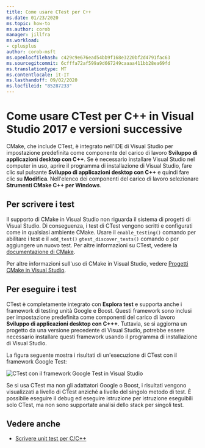 ```yaml
---
title: Come usare CTest per C++
ms.date: 01/23/2020
ms.topic: how-to
ms.author: corob
manager: jillfra
ms.workload:
- cplusplus
author: corob-msft
ms.openlocfilehash: c429c9e676ead54bb9f168e3220bf2d4791fac63
ms.sourcegitcommit: 6cfffa72af599a9d667249caaaa411bb28ea69fd
ms.translationtype: MT
ms.contentlocale: it-IT
ms.lasthandoff: 09/02/2020
ms.locfileid: "85287233"
---
```

# <a name="how-to-use-ctest-for-c-in-visual-studio-2017-and-later"></a>Come usare CTest per C++ in Visual Studio 2017 e versioni successive

CMake, che include CTest, è integrato nell'IDE di Visual Studio per impostazione predefinita come componente del carico di lavoro **Sviluppo di applicazioni desktop con C++**. Se è necessario installare Visual Studio nel computer in uso, aprire il programma di installazione di Visual Studio, fare clic sul pulsante **Sviluppo di applicazioni desktop con C++** e quindi fare clic su **Modifica**. Nell'elenco dei componenti del carico di lavoro selezionare **Strumenti CMake C++ per Windows**.

## <a name="to-write-tests"></a>Per scrivere i test

Il supporto di CMake in Visual Studio non riguarda il sistema di progetti di Visual Studio. Di conseguenza, i test di CTest vengono scritti e configurati come in qualsiasi ambiente CMake. Usare il `enable_testing()` comando per abilitare i test e il `add_test()` `gtest_discover_tests()` comando o per aggiungere un nuovo test. Per altre informazioni su CTest, vedere la [documentazione di CMake](https://gitlab.kitware.com/cmake/community/wikis/doc/ctest/Testing-With-CTest). 

Per altre informazioni sull'uso di CMake in Visual Studio, vedere [Progetti CMake in Visual Studio](/cpp/build/cmake-projects-in-visual-studio).

## <a name="to-run-tests"></a>Per eseguire i test

CTest è completamente integrato con **Esplora test** e supporta anche i framework di testing unità Google e Boost. Questi framework sono inclusi per impostazione predefinita come componenti del carico di lavoro **Sviluppo di applicazioni desktop con C+++**. Tuttavia, se si aggiorna un progetto da una versione precedente di Visual Studio, potrebbe essere necessario installare questi framework usando il programma di installazione di Visual Studio.

La figura seguente mostra i risultati di un'esecuzione di CTest con il framework Google Test:

![CTest con il framework Google Test in Visual Studio](media/ctest-test-explorer.png)

Se si usa CTest ma non gli adattatori Google o Boost, i risultati vengono visualizzati a livello di CTest anziché a livello del singolo metodo di test. È possibile eseguire il debug ed eseguire istruzione per istruzione eseguibili solo CTest, ma non sono supportate analisi dello stack per singoli test.

## <a name="see-also"></a>Vedere anche

- [Scrivere unit test per C/C++](writing-unit-tests-for-c-cpp.md)
